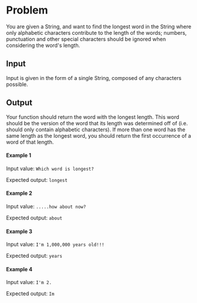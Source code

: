 # Problem
You are given a String, and want to find the longest
word in the String where only alphabetic characters
contribute to the length of the words; numbers,
punctuation and other special characters should be
ignored when considering the word's length.

## Input
Input is given in the form of a single String, composed
of any characters possible.

## Output
Your function should return the word with the longest
length. This word should be the version of the word that
its length was determined off of (i.e. should only
contain alphabetic characters). If more than one word has
the same length as the longest word, you should return
the first occurrence of a word of that length.

#### Example 1

Input value: `Which word is longest?`

Expected output: `longest`

#### Example 2

Input value: `.....how about now?`

Expected output: `about`

#### Example 3

Input value: `I'm 1,000,000 years old!!!`

Expected output: `years`

#### Example 4

Input value: `I'm 2.`

Expected output: `Im`